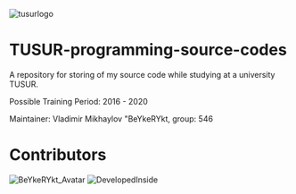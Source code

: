 ![tusurlogo](https://storage.tusur.ru/files/40904/1355-157/tusur.png)

# TUSUR-programming-source-codes
A repository for storing of my source code while studying at a university TUSUR.

Possible Training Period: 2016 - 2020

Maintainer: Vladimir Mikhaylov "BeYkeRYkt, group: 546

# Contributors

![BeYkeRYkt_Avatar](https://avatars1.githubusercontent.com/u/2690323?s=100)  ![DevelopedInside](https://avatars3.githubusercontent.com/u/20620741?s=100)
